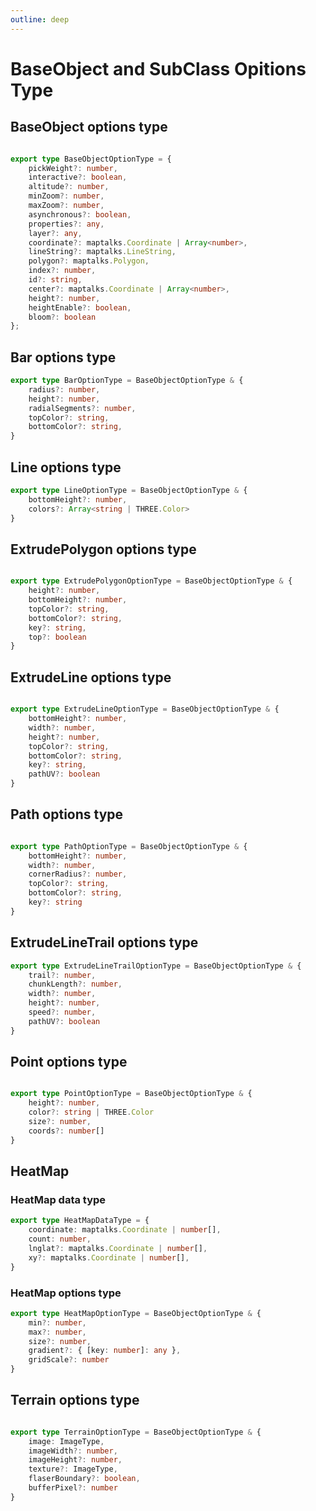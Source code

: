 ```yaml
---
outline: deep
---
```


# BaseObject and SubClass Opitions Type


## BaseObject options type

```ts

export type BaseObjectOptionType = {
    pickWeight?: number,
    interactive?: boolean,
    altitude?: number,
    minZoom?: number,
    maxZoom?: number,
    asynchronous?: boolean,
    properties?: any,
    layer?: any,
    coordinate?: maptalks.Coordinate | Array<number>,
    lineString?: maptalks.LineString,
    polygon?: maptalks.Polygon,
    index?: number,
    id?: string,
    center?: maptalks.Coordinate | Array<number>,
    height?: number,
    heightEnable?: boolean,
    bloom?: boolean
};
```

## Bar options type

```ts
export type BarOptionType = BaseObjectOptionType & {
    radius?: number,
    height?: number,
    radialSegments?: number,
    topColor?: string,
    bottomColor?: string,
}
```

## Line options type

```ts
export type LineOptionType = BaseObjectOptionType & {
    bottomHeight?: number,
    colors?: Array<string | THREE.Color>
}
```

## ExtrudePolygon options type

```ts

export type ExtrudePolygonOptionType = BaseObjectOptionType & {
    height?: number,
    bottomHeight?: number,
    topColor?: string,
    bottomColor?: string,
    key?: string,
    top?: boolean
}

```

## ExtrudeLine options type

```ts

export type ExtrudeLineOptionType = BaseObjectOptionType & {
    bottomHeight?: number,
    width?: number,
    height?: number,
    topColor?: string,
    bottomColor?: string,
    key?: string,
    pathUV?: boolean
}
```

## Path options type

```ts

export type PathOptionType = BaseObjectOptionType & {
    bottomHeight?: number,
    width?: number,
    cornerRadius?: number,
    topColor?: string,
    bottomColor?: string,
    key?: string
}
```

## ExtrudeLineTrail options type

```ts
export type ExtrudeLineTrailOptionType = BaseObjectOptionType & {
    trail?: number,
    chunkLength?: number,
    width?: number,
    height?: number,
    speed?: number,
    pathUV?: boolean
}
```

## Point options type

```ts

export type PointOptionType = BaseObjectOptionType & {
    height?: number,
    color?: string | THREE.Color
    size?: number,
    coords?: number[]
}

````

## HeatMap 

### HeatMap data type

```ts
export type HeatMapDataType = {
    coordinate: maptalks.Coordinate | number[],
    count: number,
    lnglat?: maptalks.Coordinate | number[],
    xy?: maptalks.Coordinate | number[],
}
```
### HeatMap options type

```ts
export type HeatMapOptionType = BaseObjectOptionType & {
    min?: number,
    max?: number,
    size?: number,
    gradient?: { [key: number]: any },
    gridScale?: number
}
```

## Terrain options type

```ts

export type TerrainOptionType = BaseObjectOptionType & {
    image: ImageType,
    imageWidth?: number,
    imageHeight?: number,
    texture?: ImageType,
    flaserBoundary?: boolean,
    bufferPixel?: number
}

```
